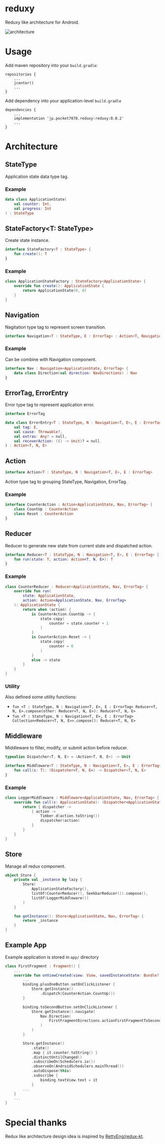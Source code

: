 # reduxy

Reduxy like architecture for Android.

![architecture](https://raw.githubusercontent.com/pocket7878/reduxy/master/docs/crew_android_redux_flow.png)

# Usage

Add maven repository into your `build.gradle`:

```
repositories {
    ...
    jcenter()
    ...
}
```

Add dependency into your application-level `build.gradle`

```
dependencies {
    ...
    implementation 'jp.pocket7878.reduxy:reduxy:0.0.2'
    ...
}
```

# Architecture

## StateType

Application state data type tag.

### Example

```kotlin
data class ApplicationState(
    val counter: Int,
    val progress: Int
) : StateType
```

## StateFactory<T: StateType>

Create state instance.

```kotlin
interface StateFactory<T : StateType> {
    fun create(): T
}
```

### Example

```kotlin
class ApplicationStateFactory : StateFactory<ApplicationState> {
    override fun create(): ApplicationState {
        return ApplicationState(0, 0)
    }
}
```
## Navigation

Nagitation type tag to represent screen transition.

```kotlin
interface Navigation<T : StateType, E : ErrorTag> : Action<T, Navigation<T, E>, E>
```

### Example

Can be combine with Navigation component.

```kotlin
interface Nav : Navigation<ApplicationState, ErrorTag> {
    data class Direction(val direction: NavDirections) : Nav
}
```

## ErrorTag, ErrorEntry

Error type tag to represent application error.

```kotlin
interface ErrorTag

data class ErrorEntry<T : StateType, N : Navigation<T, E>, E : ErrorTag>(
    val tag: E,
    val cause: Throwable?,
    val extras: Any? = null,
    val recoverAction: (() -> Unit)? = null
) : Action<T, N, E>
```

## Action

```kotlin
interface Action<T : StateType, N : Navigation<T, E>, E : ErrorTag>
```

Action type tag to grouping StateType, Navigation, ErrorTag.

### Example

```kotlin
interface CounterAction : Action<ApplicationState, Nav, ErrorTag> {
    class CountUp : CounterAction
    class Reset : CounterAction
}
```

## Reducer

Reducer to generate new state from current state and dispatched action.

```kotlin
interface Reducer<T : StateType, N : Navigation<T, E>, E : ErrorTag> {
    fun run(state: T, action: Action<T, N, E>): T
}
```

### Example

```kotlin
class CounterReducer : Reducer<ApplicationState, Nav, ErrorTag> {
    override fun run(
        state: ApplicationState,
        action: Action<ApplicationState, Nav, ErrorTag>
    ): ApplicationState {
        return when (action) {
            is CounterAction.CountUp -> {
                state.copy(
                    counter = state.counter + 1
                )
            }
            is CounterAction.Reset -> {
                state.copy(
                    counter = 0
                )
            }
            else -> state
        }
    }
}
```

### Utility

Also defined some utility functions:

- `fun <T : StateType, N : Navigation<T, E>, E : ErrorTag> Reducer<T, N, E>.compose(other: Reducer<T, N, E>): Reducer<T, N, E>`
- `fun <T : StateType, N : Navigation<T, E>, E : ErrorTag> Collection<Reducer<T, N, E>>.compose(): Reducer<T, N, E>`

## Middleware

Middleware to filter, modify, or submit action before reducer.
```kotlin
typealias Dispatcher<T, N, E> = (Action<T, N, E>) -> Unit

interface Middleware<T : StateType, N : Navigation<T, E>, E : ErrorTag> {
    fun call(s: T): (Dispatcher<T, N, E>) -> Dispatcher<T, N, E>
}
```

### Example

```kotlin
class LoggerMiddleware : Middleware<ApplicationState, Nav, ErrorTag> {
    override fun call(s: ApplicationState): (Dispatcher<ApplicationState, Nav, ErrorTag>) -> Dispatcher<ApplicationState, Nav, ErrorTag> {
        return { dispatcher ->
            { action ->
                Timber.d(action.toString())
                dispatcher(action)
            }
        }
    }
}
```

## Store

Manage all redux component.

```kotlin
object Store {
    private val _instance by lazy {
        Store(
            ApplicationStateFactory(),
            listOf(CounterReducer(), SeekbarReducer()).compose(),
            listOf(LoggerMiddleware())
        )
    }

    fun getInstance(): Store<ApplicationState, Nav, ErrorTag> {
        return _instance
    }
}
```

## Example App

Example application is stored in `app/` directory

```kotlin
class FirstFragment : Fragment() {
    ...
    override fun onViewCreated(view: View, savedInstanceState: Bundle?) {
        ...
        binding.plusOneButton.setOnClickListener {
            Store.getInstance()
                .dispatch(CounterAction.CountUp())
        }

        binding.toSecondButton.setOnClickListener {
            Store.getInstance().navigate(
                Nav.Direction(
                    FirstFragmentDirections.actionFirstFragmentToSecondFragment()
                )
            )
        }

        Store.getInstance()
            .state()
            .map { it.counter.toString() }
            .distinctUntilChanged()
            .subscribeOn(Schedulers.io())
            .observeOn(AndroidSchedulers.mainThread())
            .autoDispose(this)
            .subscribe {
                binding.textView.text = it
            }
        ...
    }
    ...
}
```

# Special thanks

Redux like architecture design idea is inspired by [RettyEng/redux-kt](https://github.com/RettyEng/redux-kt).
